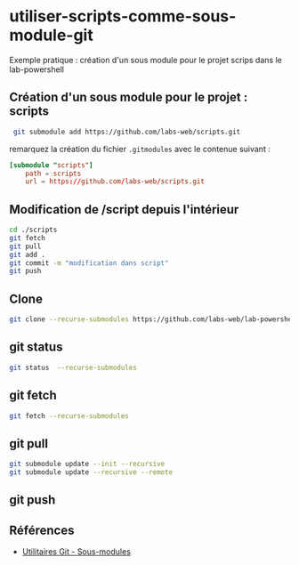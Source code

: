 # utiliser-scripts-comme-sous-module-git

Exemple pratique : création d'un sous module pour le projet scrips dans le lab-powershell

## Création d'un sous module pour le projet : scripts

```bash
 git submodule add https://github.com/labs-web/scripts.git
```

remarquez la création du fichier ``.gitmodules`` avec le contenue suivant : 

```conf
[submodule "scripts"]
	path = scripts
	url = https://github.com/labs-web/scripts.git
```

## Modification de /script depuis l'intérieur

```bash
cd ./scripts
git fetch
git pull
git add .
git commit -m "modification dans script"
git push
```

## Clone 

```bash
git clone --recurse-submodules https://github.com/labs-web/lab-powershell.git
```

## git status 

```bash
git status  --recurse-submodules
```

## git fetch

```bash
git fetch --recurse-submodules
```

## git pull

```bash
git submodule update --init --recursive
git submodule update --recursive --remote
```

## git push


## Références 
- [Utilitaires Git - Sous-modules](https://git-scm.com/book/fr/v2/Utilitaires-Git-Sous-modules)